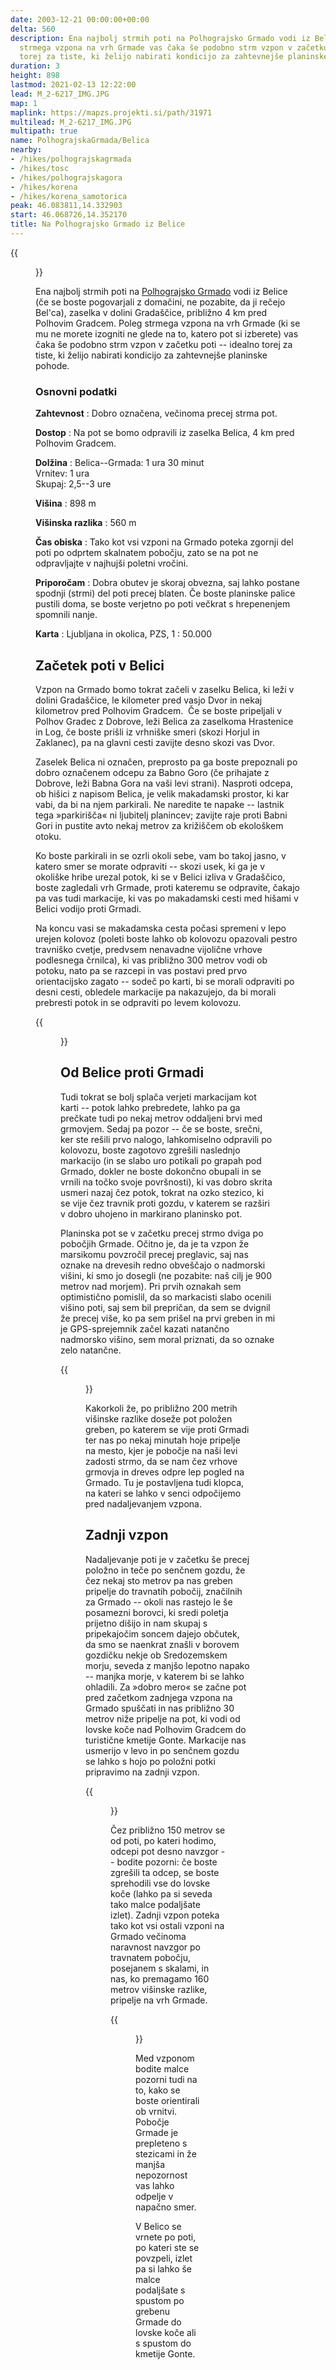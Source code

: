 ```yaml
---
date: 2003-12-21 00:00:00+00:00
delta: 560
description: Ena najbolj strmih poti na Polhograjsko Grmado vodi iz Belice. Poleg
  strmega vzpona na vrh Grmade vas čaka še podobno strm vzpon v začetku poti – idealno
  torej za tiste, ki želijo nabirati kondicijo za zahtevnejše planinske pohode.
duration: 3
height: 898
lastmod: 2021-02-13 12:22:00
lead: M_2-6217_IMG.JPG
map: 1
maplink: https://mapzs.projekti.si/path/31971
multilead: M_2-6217_IMG.JPG
multipath: true
name: PolhograjskaGrmada/Belica
nearby:
- /hikes/polhograjskagrmada
- /hikes/tosc
- /hikes/polhograjskagora
- /hikes/korena
- /hikes/korena_samotorica
peak: 46.083811,14.332903
start: 46.068726,14.352170
title: Na Polhograjsko Grmado iz Belice
---
```

{{<figure src="M_2-6217_IMG.JPG">}}

Ena najbolj strmih poti na [Polhograjsko Grmado](../) vodi iz Belice (če se boste pogovarjali z domačini, ne pozabite, da ji rečejo Bel\'ca), zaselka v dolini Gradaščice, približno 4 km pred Polhovim Gradcem. Poleg strmega vzpona na vrh Grmade (ki se mu ne morete izogniti ne glede na to, katero pot si izberete) vas čaka še podobno strm vzpon v začetku poti -- idealno torej za tiste, ki želijo nabirati kondicijo za zahtevnejše planinske pohode.

### Osnovni podatki

**Zahtevnost**
:   Dobro označena, večinoma precej strma pot.

**Dostop**
:   Na pot se bomo odpravili iz zaselka Belica, 4 km pred Polhovim Gradcem.

**Dolžina**
:   Belica--Grmada: 1 ura 30 minut\
    Vrnitev: 1 ura\
    Skupaj: 2,5--3 ure

**Višina**
:   898 m

**Višinska razlika**
:   560 m

**Čas obiska**
:   Tako kot vsi vzponi na Grmado poteka zgornji del poti po odprtem skalnatem pobočju, zato se na pot ne odpravljajte v najhujši poletni vročini.

**Priporočam**
:   Dobra obutev je skoraj obvezna, saj lahko postane spodnji (strmi) del poti precej blaten. Če boste planinske palice pustili doma, se boste verjetno po poti večkrat s hrepenenjem spomnili nanje.

**Karta**
:   Ljubljana in okolica, PZS, 1 : 50.000

Začetek poti v Belici
---------------------

Vzpon na Grmado bomo tokrat začeli v zaselku Belica, ki leži v dolini Gradaščice, le kilometer pred vasjo Dvor in nekaj kilometrov pred Polhovim Gradcem.  Če se boste pripeljali v Polhov Gradec z Dobrove, leži Belica za zaselkoma Hrastenice in Log, če boste prišli iz vrhniške smeri (skozi Horjul in Zaklanec), pa na glavni cesti zavijte desno skozi vas Dvor.

Zaselek Belica ni označen, preprosto pa ga boste prepoznali po dobro označenem odcepu za Babno Goro (če prihajate z Dobrove, leži Babna Gora na vaši levi strani). Nasproti odcepa, ob hišici z napisom Belica, je velik makadamski prostor, ki kar vabi, da bi na njem parkirali. Ne naredite te napake -- lastnik tega »parkirišča« ni ljubitelj planincev; zavijte raje proti Babni Gori in pustite avto nekaj metrov za križiščem ob ekološkem otoku.

Ko boste parkirali in se ozrli okoli sebe, vam bo takoj jasno, v katero smer se morate odpraviti -- skozi usek, ki ga je v okoliške hribe urezal potok, ki se v Belici izliva v Gradaščico, boste zagledali vrh Grmade, proti kateremu se odpravite, čakajo pa vas tudi markacije, ki vas po makadamski cesti med hišami v Belici vodijo proti Grmadi.

Na koncu vasi se makadamska cesta počasi spremeni v lepo urejen kolovoz (poleti boste lahko ob kolovozu opazovali pestro travniško cvetje, predvsem nenavadne vijolične vrhove podlesnega črnilca), ki vas približno 300 metrov vodi ob potoku, nato pa se razcepi in vas postavi pred prvo orientacijsko zagato -- sodeč po karti, bi se morali odpraviti po desni cesti, obledele markacije pa nakazujejo, da bi morali prebresti potok in se odpraviti po levem kolovozu.

{{<figure src="M_2-6218_IMG.JPG" caption="Pred prvo 'zanko'">}}

Od Belice proti Grmadi
----------------------

Tudi tokrat se bolj splača verjeti markacijam kot karti -- potok lahko prebredete, lahko pa ga prečkate tudi po nekaj metrov oddaljeni brvi med grmovjem. Sedaj pa pozor -- če se boste, srečni, ker ste rešili prvo nalogo, lahkomiselno odpravili po kolovozu, boste zagotovo zgrešili naslednjo markacijo (in se slabo uro potikali po grapah pod Grmado, dokler ne boste dokončno obupali in se vrnili na točko svoje površnosti), ki vas dobro skrita usmeri nazaj čez potok, tokrat na ozko stezico, ki se vije čez travnik proti gozdu, v katerem se razširi v dobro uhojeno in markirano planinsko pot.

Planinska pot se v začetku precej strmo dviga po pobočjih Grmade. Očitno je, da je ta vzpon že marsikomu povzročil precej preglavic, saj nas oznake na drevesih redno obveščajo o nadmorski višini, ki smo jo dosegli (ne pozabite: naš cilj je 900 metrov nad morjem). Pri prvih oznakah sem optimistično pomislil, da so markacisti slabo ocenili višino poti, saj sem bil prepričan, da sem se dvignil že precej više, ko pa sem prišel na prvi greben in mi je GPS-sprejemnik začel kazati natančno nadmorsko višino, sem moral priznati, da so oznake zelo natančne.

{{<figure src="M_2-6228_IMG.JPG" caption="Pogled na Grmado">}}

Kakorkoli že, po približno 200 metrih višinske razlike doseže pot položen greben, po katerem se vije proti Grmadi ter nas po nekaj minutah hoje pripelje na mesto, kjer je pobočje na naši levi zadosti strmo, da se nam čez vrhove grmovja in dreves odpre lep pogled na Grmado. Tu je postavljena tudi klopca, na kateri se lahko v senci odpočijemo pred nadaljevanjem vzpona.

Zadnji vzpon
------------

Nadaljevanje poti je v začetku še precej položno in teče po senčnem gozdu, že čez nekaj sto metrov pa nas greben pripelje do travnatih pobočij, značilnih za Grmado -- okoli nas rastejo le še posamezni borovci, ki sredi poletja prijetno dišijo in nam skupaj s pripekajočim soncem dajejo občutek, da smo se naenkrat znašli v borovem gozdičku nekje ob Sredozemskem morju, seveda z manjšo lepotno napako -- manjka morje, v katerem bi se lahko ohladili. Za »dobro mero« se začne pot pred začetkom zadnjega vzpona na Grmado spuščati in nas približno 30 metrov niže pripelje na pot, ki vodi od lovske koče nad Polhovim Gradcem do turistične kmetije Gonte. Markacije nas usmerijo v levo in po senčnem gozdu se lahko s hojo po položni potki pripravimo na zadnji vzpon.

{{<figure src="M_2-6229_IMG.JPG" caption="Po grebenu proti Grmadi">}}

Čez približno 150 metrov se od poti, po kateri hodimo, odcepi pot desno navzgor -- bodite pozorni: če boste zgrešili ta odcep, se boste sprehodili vse do lovske koče (lahko pa si seveda tako malce podaljšate izlet). Zadnji vzpon poteka tako kot vsi ostali vzponi na Grmado večinoma naravnost navzgor po travnatem pobočju, posejanem s skalami, in nas, ko premagamo 160 metrov višinske razlike, pripelje na vrh Grmade.

{{<figure src="M_2-6251_IMG.JPG" caption="Strm vzpon proti vrhu Grmade">}}

Med vzponom bodite malce pozorni tudi na to, kako se boste orientirali ob vrnitvi. Pobočje Grmade je prepleteno s stezicami in že manjša nepozornost vas lahko odpelje v napačno smer.

V Belico se vrnete po poti, po kateri ste se povzpeli, izlet pa si lahko še malce podaljšate s spustom po grebenu Grmade do lovske koče ali s spustom do kmetije Gonte.

